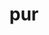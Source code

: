 ---
category: 3-letters
denotation: null
name: pur
reference_link: https://www.etymonline.com/word/pur
root_language: null
root_name: null
title: pur
type: free
word_sums:
- respelling: pur
  sum: 'Pur + '
---